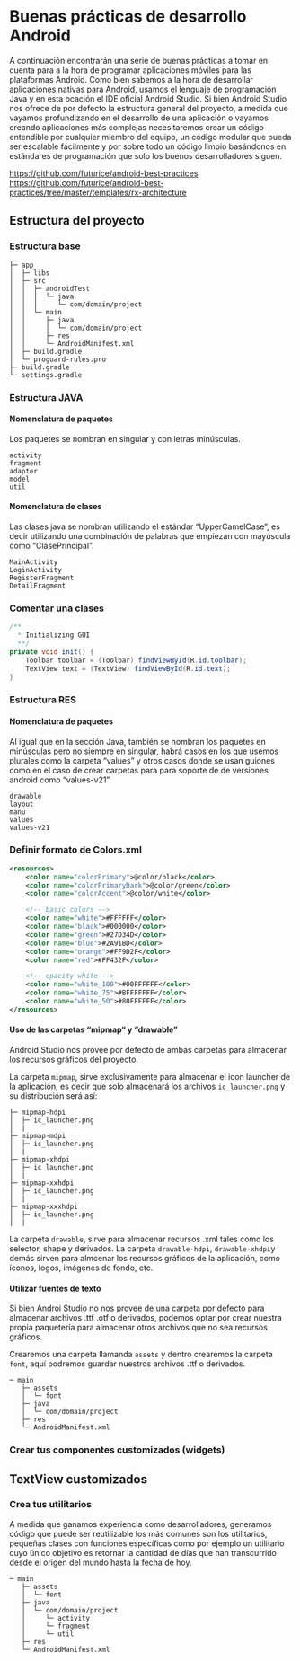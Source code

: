 # Buenas prácticas de desarrollo Android

A continuación encontrarán una serie de buenas prácticas a tomar en cuenta para a la hora de programar aplicaciones móviles
para las plataformas Android.
Como bien sabemos a la hora de desarrollar aplicaciones nativas para Android, usamos el lenguaje de programación Java y en esta
ocación el IDE oficial Android Studio.
Si bien Android Studio nos ofrece de por defecto la estructura general del proyecto, a medida que vayamos profundizando en el desarrollo
de una aplicación o vayamos creando aplicaciones más complejas necesitaremos crear un código entendible por cualquier miembro del equipo,
un código modular que pueda ser escalable fácilmente y por sobre todo un código limpio basándonos en estándares de programación que
solo los buenos desarrolladores siguen.


https://github.com/futurice/android-best-practices
https://github.com/futurice/android-best-practices/tree/master/templates/rx-architecture


## Estructura del proyecto

### Estructura base
```
├─ app
│  ├─ libs
│  ├─ src
│  │  ├─ androidTest
│  │  │  └─ java
│  │  │     └─ com/domain/project
│  │  └─ main
│  │     ├─ java
│  │     │  └─ com/domain/project
│  │     ├─ res
│  │     └─ AndroidManifest.xml
│  ├─ build.gradle
│  └─ proguard-rules.pro
├─ build.gradle
└─ settings.gradle
```

### Estructura JAVA

#### Nomenclatura de paquetes
Los paquetes se nombran en singular y con letras minúsculas.
```
activity
fragment
adapter
model
util
```

#### Nomenclatura de clases
Las clases java se nombran utilizando el estándar “UpperCamelCase”, es decir utilizando
una combinación de palabras que empiezan con mayúscula como “ClasePrincipal”.
```
MainActivity
LoginActivity
RegisterFragment
DetailFragment
```

### Comentar una clases
```java
/**
  * Initializing GUI
  **/
private void init() {
    Toolbar toolbar = (Toolbar) findViewById(R.id.toolbar);
    TextView text = (TextView) findViewById(R.id.text);
}
```

### Estructura RES

#### Nomenclatura de paquetes
Al igual que en la sección Java, también se nombran los paquetes en minúsculas pero
no siempre en singular, habrá casos en los que usemos plurales como la carpeta “values”
y otros casos donde se usan guiones como en el caso de crear carpetas para para soporte de
de versiones android como “values-v21”.
```
drawable
layout
manu
values
values-v21
```

### Definir formato de Colors.xml

```xml
<resources>
    <color name="colorPrimary">@color/black</color>
    <color name="colorPrimaryDark">@color/green</color>
    <color name="colorAccent">@color/white</color>

    <!-- basic colors -->
    <color name="white">#FFFFFF</color>
    <color name="black">#000000</color>
    <color name="green">#27D34D</color>
    <color name="blue">#2A91BD</color>
    <color name="orange">#FF9D2F</color>
    <color name="red">#FF432F</color>

    <!-- opacity white -->
    <color name="white_100">#00FFFFFF</color>
    <color name="white_75">#BFFFFFFF</color>
    <color name="white_50">#80FFFFFF</color>
</resources>
```

#### Uso de las carpetas “mipmap“ y “drawable”
Android Studio nos provee por defecto de ambas carpetas para almacenar los recursos gráficos del proyecto.

La carpeta `mipmap`, sirve exclusivamente para almacenar el icon launcher de la aplicación, es decir que solo
almacenará los archivos `ic_launcher.png` y su distribución será así:
```
├─ mipmap-hdpi
│  ├─ ic_launcher.png
│  |
├─ mipmap-mdpi
│  ├─ ic_launcher.png
│  |
├─ mipmap-xhdpi
│  ├─ ic_launcher.png
│  |
├─ mipmap-xxhdpi
│  ├─ ic_launcher.png
│  |
├─ mipmap-xxxhdpi
│  ├─ ic_launcher.png
│  |
```

La carpeta `drawable`, sirve para almacenar recursos .xml tales como los selector, shape y derivados.
La carpeta `drawable-hdpi`, `drawable-xhdpi`y demás sirven para almcenar los recursos gráficos de la aplicación, como íconos, logos, imágenes de fondo, etc.

#### Utilizar fuentes de texto
Si bien Androi Studio no nos provee de una carpeta por defecto para almacenar archivos .ttf .otf o derivados, podemos optar por crear nuestra propia
paquetería para almacenar otros archivos que no sea recursos gráficos.

Crearemos una carpeta llamanda `assets` y dentro crearemos la carpeta `font`, aquí podremos guardar nuestros archivos .ttf o derivados.

```
─ main
   ├─ assets
   │  └─ font
   ├─ java
   │  └─ com/domain/project
   ├─ res
   └─ AndroidManifest.xml
```

### Crear tus componentes customizados (widgets)

## TextView customizados


### Crea tus utilitarios
A medida que ganamos experiencia como desarrolladores, generamos código que puede ser reutilizable los más comunes
son los utilitarios, pequeñas clases con funciones específicas como por ejemplo un utilitario cuyo único objetivo es
retornar la cantidad de días que han transcurrido desde el origen del mundo hasta la fecha de hoy.

```
─ main
   ├─ assets
   │  └─ font
   ├─ java
   │  └─ com/domain/project
   │     └─ activity
   │     └─ fragment
   │     └─ util
   ├─ res
   └─ AndroidManifest.xml
```
